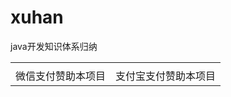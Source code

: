 # xuhan
java开发知识体系归纳

<table>
  <tr>
    <td>
    <img src="https://images-lz.oss-cn-hangzhou.aliyuncs.com/github-xuhan/xuhanwx.jpg"  alt=""/>
    </td>
    <td><img src="https://images-lz.oss-cn-hangzhou.aliyuncs.com/github-xuhan/xuhanwx.jpg"  alt=""/>
    </td>
  </tr>
  <tr >
    <td color="red"><text font-color="red">微信支付赞助本项目</text></td>
    <td style="align-text:center">支付宝支付赞助本项目</td>
  </tr>
</table>
